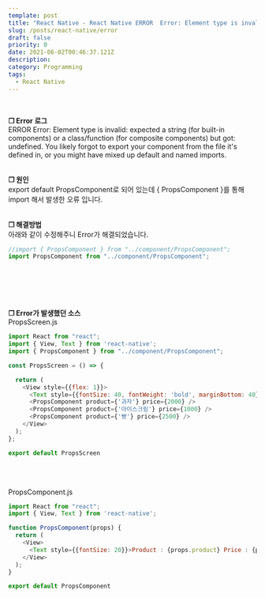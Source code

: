 ```yaml
---
template: post
title: "React Native - React Native ERROR  Error: Element type is invalid: expected a string (for built-in components) or a class/function (for composite components) but got: undefined. You likely forgot to export your component from the file it's defined in, or you might have mixed up default and named imports. 에러"
slug: /posts/react-native/error
draft: false
priority: 0
date: 2021-06-02T00:46:37.121Z
description:
category: Programming
tags:
  - React Native
---
```


<br>

**❐ Error 로그**  
ERROR  Error: Element type is invalid: expected a string (for built-in components) or a class/function (for composite components) but got: undefined. You likely forgot to export your component from the file it's defined in, or you might have mixed up default and named imports.
<br><br>

**❐ 원인**  
export default PropsComponent로 되어 있는데 { PropsComponent }를 통해 import 해서 발생한 오류 입니다.
<br><br>

**❐ 해결방법**  
아래와 같이 수정해주니 Error가 해결되었습니다.
```javascript
//import { PropsComponent } from "../component/PropsComponent";
import PropsComponent from "../component/PropsComponent";
```
<br><br><br><br>





**❐ Error가 발생했던 소스**  
PropsScreen.js
```javascript
import React from "react";
import { View, Text } from 'react-native'; 
import { PropsComponent } from "../component/PropsComponent";

const PropsScreen = () => {

  return (
    <View style={{flex: 1}}>
      <Text style={{fontSize: 40, fontWeight: 'bold', marginBottom: 40}}>[PropsScreen]</Text>
      <PropsComponent product={'과자'} price={2000} />
      <PropsComponent product={'아이스크림'} price={1000} />
      <PropsComponent product={'빵'} price={2500} />
    </View>
  );
};

export default PropsScreen
```
<br><br>

PropsComponent.js
```javascript
import React from "react";
import { View, Text } from 'react-native'; 

function PropsComponent(props) {
  return (
    <View>
      <Text style={{fontSize: 20}}>Product : {props.product} Price : {props.price}</Text>
    </View>
  );
}

export default PropsComponent
```
<br><br>